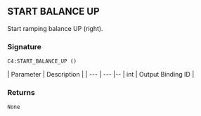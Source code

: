 ## START BALANCE UP

Start ramping balance UP (right).


### Signature

`C4:START_BALANCE_UP ()`


| Parameter | Description |
| --- | --- |--
| int | Output Binding ID |


### Returns

`None`
